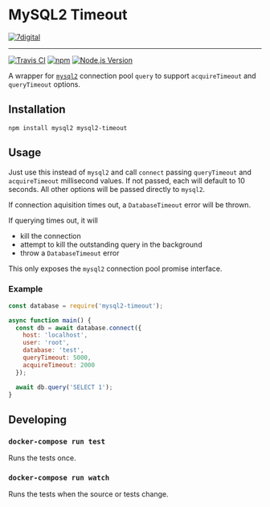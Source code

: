 # MySQL2 Timeout

[![7digital](https://i.imgur.com/StUnvCy.png)](http://about.7digital.com '7digital')

---

[![Travis CI](https://img.shields.io/travis/7digital/mysql2-timeout.svg?style=flat-square)](https://travis-ci.org/7digital/mysql2-timeout 'Build')
[![npm](https://img.shields.io/npm/v/@7digital/mysql2-timeout.svg?style=flat-square)](https://www.npmjs.com/package/@7digital/mysql2-timeout 'npm')
[![Node.js Version](https://img.shields.io/node/v/@7digital/mysql2-timeout.svg?style=flat-square 'Node.js Version')](#)

A wrapper for [`mysql2`] connection pool `query` to support `acquireTimeout` and `queryTimeout` options.

## Installation

```shell
npm install mysql2 mysql2-timeout
```

## Usage

Just use this instead of `mysql2` and call `connect` passing `queryTimeout` and `acquireTimeout` millisecond values.  If not passed, each will default to 10 seconds.  All other options will be passed directly to `mysql2`.

If connection aquisition times out, a `DatabaseTimeout` error will be thrown.

If querying times out, it will
 - kill the connection
 - attempt to kill the outstanding query in the background
 - throw a `DatabaseTimeout` error

This only exposes the `mysql2` connection pool promise interface.

### Example

```javascript
const database = require('mysql2-timeout');

async function main() {
  const db = await database.connect({
    host: 'localhost',
    user: 'root',
    database: 'test',
    queryTimeout: 5000,
    acquireTimeout: 2000
  });

  await db.query('SELECT 1');
}
```

## Developing

### `docker-compose run test`

Runs the tests once.

### `docker-compose run watch`

Runs the tests when the source or tests change.

[`mysql2`]: https://github.com/sidorares/node-mysql2